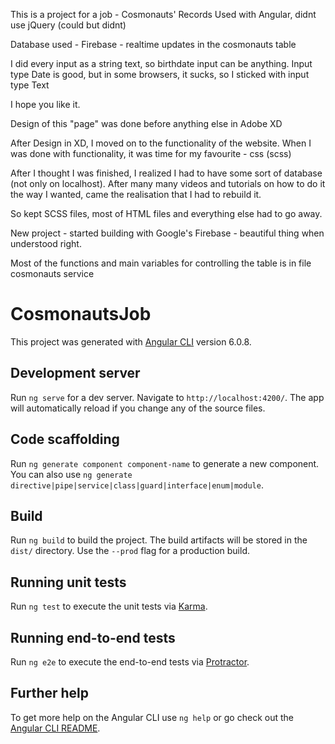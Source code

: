 This is a project for a job - Cosmonauts' Records
Used with Angular, didnt use jQuery (could but didnt)

Database used - Firebase - realtime updates in the cosmonauts table

I did every input as a string text, so birthdate input can be anything.
Input type Date is good, but in some browsers, it sucks, so I sticked with input type Text

I hope you like it.

Design of this "page" was done before anything else in Adobe XD

After Design in XD, I moved on to the functionality of the website.
When I was done with functionality, it was time for my favourite - css (scss)

After I thought I was finished, I realized I had to have some sort of database (not only on localhost).
After many many videos and tutorials on how to do it the way I wanted, came the realisation that I had to rebuild it.

So kept SCSS files, most of HTML files and everything else had to go away.

New project - started building with Google's Firebase - beautiful thing when understood right.

Most of the functions and main variables for controlling the table is in file cosmonauts service



# CosmonautsJob

This project was generated with [Angular CLI](https://github.com/angular/angular-cli) version 6.0.8.

## Development server

Run `ng serve` for a dev server. Navigate to `http://localhost:4200/`. The app will automatically reload if you change any of the source files.

## Code scaffolding

Run `ng generate component component-name` to generate a new component. You can also use `ng generate directive|pipe|service|class|guard|interface|enum|module`.

## Build

Run `ng build` to build the project. The build artifacts will be stored in the `dist/` directory. Use the `--prod` flag for a production build.

## Running unit tests

Run `ng test` to execute the unit tests via [Karma](https://karma-runner.github.io).

## Running end-to-end tests

Run `ng e2e` to execute the end-to-end tests via [Protractor](http://www.protractortest.org/).

## Further help

To get more help on the Angular CLI use `ng help` or go check out the [Angular CLI README](https://github.com/angular/angular-cli/blob/master/README.md).
